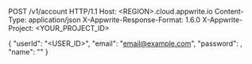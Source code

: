 POST /v1/account HTTP/1.1
Host: &lt;REGION&gt;.cloud.appwrite.io
Content-Type: application/json
X-Appwrite-Response-Format: 1.6.0
X-Appwrite-Project: <YOUR_PROJECT_ID>

{
  "userId": "<USER_ID>",
  "email": "email@example.com",
  "password": ,
  "name": "<NAME>"
}
